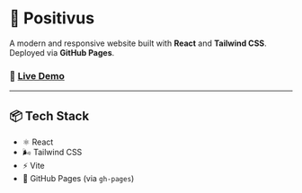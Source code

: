 # 🌿 Positivus

A modern and responsive website built with **React** and **Tailwind CSS**.  
Deployed via **GitHub Pages**.

### 🚀 [Live Demo](https://Ardann21.github.io/positivus)

---

## 📦 Tech Stack

- ⚛️ React
- 🌬️ Tailwind CSS
- ⚡ Vite
- 🚀 GitHub Pages (via `gh-pages`)

